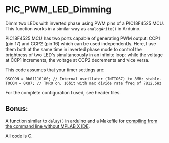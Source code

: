 # PIC_PWM_LED_Dimming
Dimm two LEDs with inverted phase using PWM pins of a PIC18F4525 MCU.
This function works in a similar way as `analogWrite()` in Arduino.

PIC18F4525 MCU has two ports capable of generating PWM output: CCP1 (pin 17) and CCP2 (pin 16) which can be used independently.
Here, I use them both at the same time in inverted phase mode to control the brightness of two LED's simultaneously in an infinite loop:
while the voltage at CCP1 increments, the voltage at CCP2 decrements and vice versa.

This code assumes that your timer settings are:
```
OSCCON = 0b01110100; // Internal oscillator (INTIO67) to 8MHz stable.
T0CON = 0X87; // TMR0 on, 16bit with max divide rate freq of 7812.5Hz
```

For the complete configuration I used, see header files.

## Bonus:
A function similar to `delay()` in arduino and a Makefile for [compiling from the command line without MPLAB X IDE](https://github.com/oliver-almaraz/PIC_display_binary_leds#compiling-with-mplab--xc8-using-only-the-command-line-interface).

All code is C.
